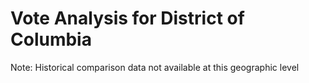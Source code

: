 # Vote Analysis for District of Columbia

Note: Historical comparison data not available at this geographic level

